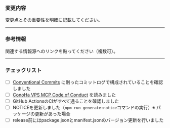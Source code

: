 ### 変更内容

変更点とその重要性を明確に記載してください。

---

### 参考情報

関連する情報源へのリンクを貼ってください（複数可）。

---

### チェックリスト

- [ ] [Conventional Commits](https://www.conventionalcommits.org/ja/v1.0.0/) に則ったコミットログで構成されていることを確認しました
- [ ] [ConoHa VPS MCP Code of Conduct](https://github.com/gmo-internet/conoha_vps_mcp/blob/main/CODE_OF_CONDUCT.md) を読みました
- [ ] GitHub ActionsのCIがすべて通ることを確認しました
- [ ] NOTICEを更新しました（`npm run generate:notice`コマンドの実行）※ パッケージの更新があった場合
- [ ] release前にはpackage.jsonとmanifest.jsonのバージョン更新を行いました
